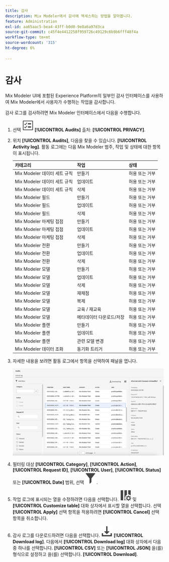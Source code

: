 ```yaml
---
title: 감사
description: Mix Modeler에서 감사에 액세스하는 방법을 알아봅니다.
feature: Administration
exl-id: aa65aac5-bea4-43ff-b0d0-9e8a6a97d3ca
source-git-commit: c45f4e4412258f959726c49129c6b9b6fff48f4a
workflow-type: tm+mt
source-wordcount: '315'
ht-degree: 6%

---
```


# 감사

Mix Modeler UI에 포함된 Experience Platform의 일부인 감사 인터페이스를 사용하여 Mix Modeler에서 사용자가 수행하는 작업을 감사합니다.

감사 로그를 검사하려면 Mix Modeler 인터페이스에서 다음을 수행합니다.

1. 선택 ![작업 목록](/help/assets/icons/TaskList.svg) **[!UICONTROL Audits]** 출처: **[!UICONTROL PRIVACY]**.

1. 위치 **[!UICONTROL Audits]**, 다음을 찾을 수 있습니다. **[!UICONTROL Activity log]**. 활동 로그에는 다음 Mix Modeler 범주, 작업 및 상태에 대한 항목이 표시됩니다.

   | 카테고리 | 작업 | 상태 |
   |---|---|---|
   | Mix Modeler 데이터 세트 규칙 | 만들기 | 허용 또는 거부 |
   | Mix Modeler 데이터 세트 규칙 | 업데이트 | 허용 또는 거부 |
   | Mix Modeler 데이터 세트 규칙 | 삭제 | 허용 또는 거부 |
   | Mix Modeler 필드 | 만들기 | 허용 또는 거부 |
   | Mix Modeler 필드 | 업데이트 | 허용 또는 거부 |
   | Mix Modeler 필드 | 삭제 | 허용 또는 거부 |
   | Mix Modeler 마케팅 접점 | 만들기 | 허용 또는 거부 |
   | Mix Modeler 마케팅 접점 | 업데이트 | 허용 또는 거부 |
   | Mix Modeler 마케팅 접점 | 삭제 | 허용 또는 거부 |
   | Mix Modeler 전환 | 만들기 | 허용 또는 거부 |
   | Mix Modeler 전환 | 업데이트 | 허용 또는 거부 |
   | Mix Modeler 전환 | 삭제 | 허용 또는 거부 |
   | Mix Modeler 모델 | 만들기 | 허용 또는 거부 |
   | Mix Modeler 모델 | 업데이트 | 허용 또는 거부 |
   | Mix Modeler 모델 | 삭제 | 허용 또는 거부 |
   | Mix Modeler 모델 | 재채점 | 허용 또는 거부 |
   | Mix Modeler 모델 | 복제 | 허용 또는 거부 |
   | Mix Modeler 모델 | 교육 / 재교육 | 허용 또는 거부 |
   | Mix Modeler 모델 | 메타데이터 다운로드/저장 | 허용 또는 거부 |
   | Mix Modeler 플랜 | 만들기 | 허용 또는 거부 |
   | Mix Modeler 플랜 | 업데이트 | 허용 또는 거부 |
   | Mix Modeler 플랜 | 관련 모델 변경 | 허용 또는 거부 |
   | Mix Modeler 데이터 조화 | 동기화 트리거 | 허용 또는 거부 |


1. 자세한 내용을 보려면 활동 로그에서 항목을 선택하여 패널을 엽니다.

   ![Mix Modeler 감사](/help/assets/mix-modeler-audit.png)

1. 필터링 대상 **[!UICONTROL Category]**, **[!UICONTROL Action]**, **[!UICONTROL Request ID]**, **[!UICONTROL User]**, **[!UICONTROL Status]** 또는 **[!UICONTROL Date]** 범위, 선택 ![필터](/help/assets/icons/Filter.svg).

1. 작업 로그에 표시되는 열을 수정하려면 다음을 선택합니다. ![열](/help/assets/icons/ColumnSetting.svg) 및 **[!UICONTROL Customize table]** 대화 상자에서 표시할 열을 선택합니다. 선택 **[!UICONTROL Apply]** 선택 항목을 적용하려면 **[!UICONTROL Cancel]** 선택 항목을 취소합니다.

1. 감사 로그를 다운로드하려면 다음을 선택합니다. ![다운로드](/help/assets/icons/Download.svg) **[!UICONTROL Download log]**. 다음에서 **[!UICONTROL Download log]** 대화 상자에서 다음 중 하나를 선택합니다. **[!UICONTROL CSV]** 또는 **[!UICONTROL JSON]** 을(를) 형식으로 설정하고 을(를) 선택합니다. **[!UICONTROL Download]**.

